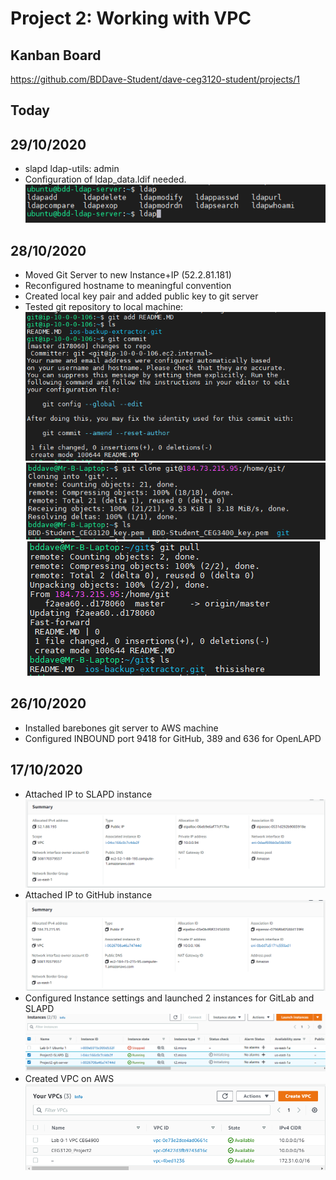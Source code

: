 # Project 2:  Working with VPC

## Kanban Board
https://github.com/BDDave-Student/dave-ceg3120-student/projects/1

## Today

## 29/10/2020
- slapd ldap-utils: admin
- Configuration of ldap_data.ldif needed.  
![ldap-utils](images/project2-ldap-utils.PNG)

## 28/10/2020
- Moved Git Server to new Instance+IP (52.2.81.181)
- Reconfigured hostname to meaningful convention
- Created local key pair and added public key to git server
- Tested git repository to local machine:  
![git-server-README](images/project2-git-server-README.PNG)
![git-local-clone](images/project2-git-local-clone.PNG)
![git-local-pull](images/project2-git-local-pull.PNG)

## 26/10/2020
- Installed barebones git server to AWS machine
- Configured INBOUND port 9418 for GitHub, 389 and 636 for OpenLAPD

## 17/10/2020
- Attached IP to SLAPD instance
![SLAPD-IP](images/project2-slapd-ip.PNG)
- Attached IP to GitHub instance
![GitHub-IP](images/project2-github-ip.PNG)
- Configured Instance settings and launched 2 instances for GitLab and SLAPD
![Instances](images/project2-instances.PNG)
- Created VPC on AWS
![VPC](images/project2-VPC.PNG)

